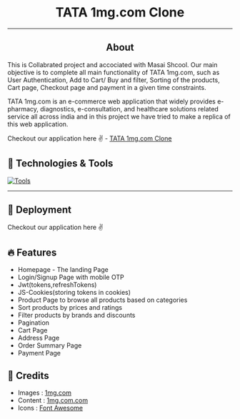 <h1 align="center">TATA 1mg.com Clone</h1>
<hr/>
<h2 align="center">About</h2>
 
This is Collabrated project and accociated with Masai Shcool.
Our main objective is to complete all main functionality of TATA 1mg.com, such as User Authentication, Add to Cart/ Buy and filter, Sorting of the products, Cart page, Checkout page and payment in a given time constraints.

TATA 1mg.com is an e-commerce web application that widely provides e-pharmacy, diagnostics, e-consultation, and healthcare solutions related service all across india and in this project we have tried to make a replica of this web application.

Checkout our application here ✌ - [TATA 1mg.com Clone](https://tata-1mg-clone-project-sepia.vercel.app/)

## 🔧 Technologies & Tools

[![Tools](https://skillicons.dev/icons?i=html,css,javascript,redux,react,mongodb,express,nodejs,firebase,tailwind,github,vercel,heroku&theme=dark)](https://skillicons.dev)

<hr />

## 🚀 Deployment

Checkout our application here ✌ 

## 🔥 Features

- Homepage - The landing Page
- Login/Signup Page with mobile OTP
- Jwt(tokens,refreshTokens)
- JS-Cookies(storing tokens in cookies)
- Product Page to browse all products based on categories
- Sort products by prices and ratings
- Filter products by brands and discounts
- Pagination
- Cart Page
- Address Page
- Order Summary Page
- Payment Page


## 🐾 Credits

- Images : [1mg.com](https://www.1mg.com/)
- Content : [1mg.com.com](https://www.1mg.com/)
- Icons : [Font Awesome](https://fontawesome.com/)



